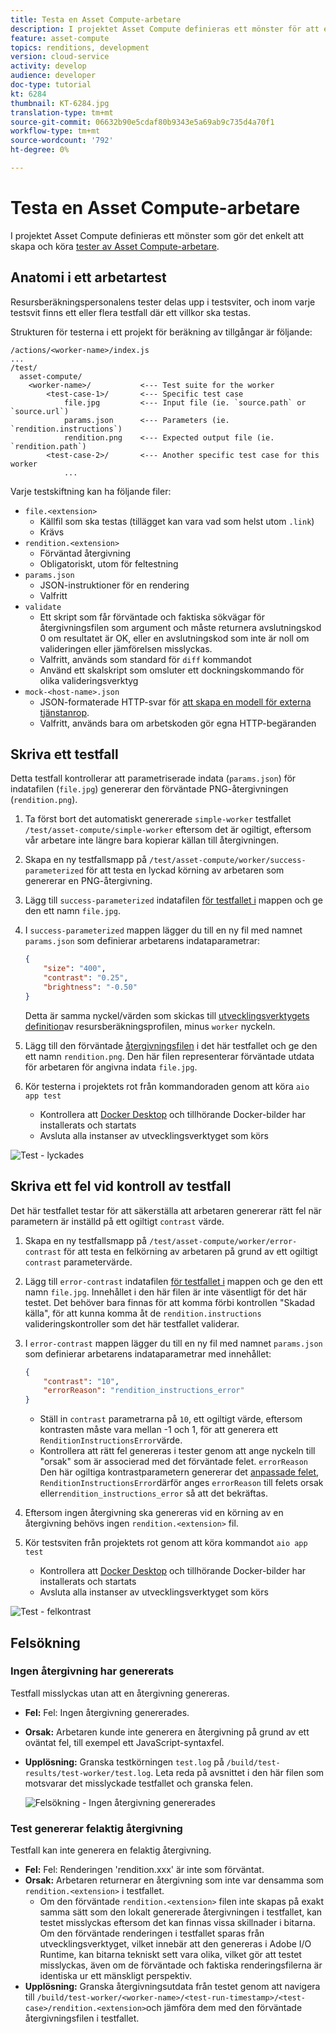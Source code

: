 ```yaml
---
title: Testa en Asset Compute-arbetare
description: I projektet Asset Compute definieras ett mönster för att enkelt skapa och köra tester av Asset Compute-arbetare.
feature: asset-compute
topics: renditions, development
version: cloud-service
activity: develop
audience: developer
doc-type: tutorial
kt: 6284
thumbnail: KT-6284.jpg
translation-type: tm+mt
source-git-commit: 06632b90e5cdaf80b9343e5a69ab9c735d4a70f1
workflow-type: tm+mt
source-wordcount: '792'
ht-degree: 0%

---
```



# Testa en Asset Compute-arbetare

I projektet Asset Compute definieras ett mönster som gör det enkelt att skapa och köra [tester av Asset Compute-arbetare](https://docs.adobe.com/content/help/en/asset-compute/using/extend/test-custom-application.html).

## Anatomi i ett arbetartest

Resursberäkningspersonalens tester delas upp i testsviter, och inom varje testsvit finns ett eller flera testfall där ett villkor ska testas.

Strukturen för testerna i ett projekt för beräkning av tillgångar är följande:

```
/actions/<worker-name>/index.js
...
/test/
  asset-compute/
    <worker-name>/           <--- Test suite for the worker
        <test-case-1>/       <--- Specific test case 
            file.jpg         <--- Input file (ie. `source.path` or `source.url`)
            params.json      <--- Parameters (ie. `rendition.instructions`)
            rendition.png    <--- Expected output file (ie. `rendition.path`)
        <test-case-2>/       <--- Another specific test case for this worker
            ...
```

Varje testskiftning kan ha följande filer:

+ `file.<extension>`
   + Källfil som ska testas (tillägget kan vara vad som helst utom `.link`)
   + Krävs
+ `rendition.<extension>`
   + Förväntad återgivning
   + Obligatoriskt, utom för feltestning
+ `params.json`
   + JSON-instruktioner för en rendering
   + Valfritt
+ `validate`
   + Ett skript som får förväntade och faktiska sökvägar för återgivningsfilen som argument och måste returnera avslutningskod 0 om resultatet är OK, eller en avslutningskod som inte är noll om valideringen eller jämförelsen misslyckas.
   + Valfritt, används som standard för `diff` kommandot
   + Använd ett skalskript som omsluter ett dockningskommando för olika valideringsverktyg
+ `mock-<host-name>.json`
   + JSON-formaterade HTTP-svar för [att skapa en modell för externa tjänstanrop](https://www.mock-server.com/mock_server/creating_expectations.html).
   + Valfritt, används bara om arbetskoden gör egna HTTP-begäranden

## Skriva ett testfall

Detta testfall kontrollerar att parametriserade indata (`params.json`) för indatafilen (`file.jpg`) genererar den förväntade PNG-återgivningen (`rendition.png`).

1. Ta först bort det automatiskt genererade `simple-worker` testfallet `/test/asset-compute/simple-worker` eftersom det är ogiltigt, eftersom vår arbetare inte längre bara kopierar källan till återgivningen.
1. Skapa en ny testfallsmapp på `/test/asset-compute/worker/success-parameterized` för att testa en lyckad körning av arbetaren som genererar en PNG-återgivning.
1. Lägg till `success-parameterized` indatafilen [för testfallet i](./assets/test/success-parameterized/file.jpg) mappen och ge den ett namn `file.jpg`.
1. I `success-parameterized` mappen lägger du till en ny fil med namnet `params.json` som definierar arbetarens indataparametrar:

   ```json
   { 
       "size": "400",
       "contrast": "0.25",
       "brightness": "-0.50"
   }
   ```
   Detta är samma nyckel/värden som skickas till [utvecklingsverktygets definition](../develop/development-tool.md)av resursberäkningsprofilen, minus `worker` nyckeln.
1. Lägg till den förväntade [återgivningsfilen](./assets/test/success-parameterized/rendition.png) i det här testfallet och ge den ett namn `rendition.png`. Den här filen representerar förväntade utdata för arbetaren för angivna indata `file.jpg`.
1. Kör testerna i projektets rot från kommandoraden genom att köra `aio app test`
   + Kontrollera att [Docker Desktop](../set-up/development-environment.md#docker) och tillhörande Docker-bilder har installerats och startats
   + Avsluta alla instanser av utvecklingsverktyget som körs

![Test - lyckades ](./assets/test/success-parameterized/result.png)

## Skriva ett fel vid kontroll av testfall

Det här testfallet testar för att säkerställa att arbetaren genererar rätt fel när parametern är inställd på ett ogiltigt `contrast` värde.

1. Skapa en ny testfallsmapp på `/test/asset-compute/worker/error-contrast` för att testa en felkörning av arbetaren på grund av ett ogiltigt `contrast` parametervärde.
1. Lägg till `error-contrast` indatafilen [för testfallet i](./assets/test/error-contrast/file.jpg) mappen och ge den ett namn `file.jpg`. Innehållet i den här filen är inte väsentligt för det här testet. Det behöver bara finnas för att komma förbi kontrollen &quot;Skadad källa&quot;, för att kunna komma åt de `rendition.instructions` valideringskontroller som det här testfallet validerar.
1. I `error-contrast` mappen lägger du till en ny fil med namnet `params.json` som definierar arbetarens indataparametrar med innehållet:

   ```json
   {
       "contrast": "10",
       "errorReason": "rendition_instructions_error"
   }
   ```

   + Ställ in `contrast` parametrarna på `10`, ett ogiltigt värde, eftersom kontrasten måste vara mellan -1 och 1, för att generera ett `RenditionInstructionsError`värde.
   + Kontrollera att rätt fel genereras i tester genom att ange nyckeln till &quot;orsak&quot; som är associerad med det förväntade felet. `errorReason` Den här ogiltiga kontrastparametern genererar det [anpassade felet](../develop/worker.md#errors), `RenditionInstructionsError`därför anges `errorReason` till felets orsak eller`rendition_instructions_error` så att det bekräftas.

1. Eftersom ingen återgivning ska genereras vid en körning av en återgivning behövs ingen `rendition.<extension>` fil.
1. Kör testsviten från projektets rot genom att köra kommandot `aio app test`
   + Kontrollera att [Docker Desktop](../set-up/development-environment.md#docker) och tillhörande Docker-bilder har installerats och startats
   + Avsluta alla instanser av utvecklingsverktyget som körs

![Test - felkontrast](./assets/test/error-contrast/result.png)

## Felsökning

### Ingen återgivning har genererats

Testfall misslyckas utan att en återgivning genereras.

+ __Fel:__ Fel: Ingen återgivning genererades.
+ __Orsak:__ Arbetaren kunde inte generera en återgivning på grund av ett oväntat fel, till exempel ett JavaScript-syntaxfel.
+ __Upplösning:__ Granska testkörningen `test.log` på `/build/test-results/test-worker/test.log`. Leta reda på avsnittet i den här filen som motsvarar det misslyckade testfallet och granska felen.

   ![Felsökning - Ingen återgivning genererades](./assets/test/troubleshooting__no-rendition-generated.png)

### Test genererar felaktig återgivning

Testfall kan inte generera en felaktig återgivning.

+ __Fel:__ Fel: Renderingen &#39;rendition.xxx&#39; är inte som förväntat.
+ __Orsak:__ Arbetaren returnerar en återgivning som inte var densamma som `rendition.<extension>` i testfallet.
   + Om den förväntade `rendition.<extension>` filen inte skapas på exakt samma sätt som den lokalt genererade återgivningen i testfallet, kan testet misslyckas eftersom det kan finnas vissa skillnader i bitarna. Om den förväntade renderingen i testfallet sparas från utvecklingsverktyget, vilket innebär att den genereras i Adobe I/O Runtime, kan bitarna tekniskt sett vara olika, vilket gör att testet misslyckas, även om de förväntade och faktiska renderingsfilerna är identiska ur ett mänskligt perspektiv.
+ __Upplösning:__ Granska återgivningsutdata från testet genom att navigera till `/build/test-worker/<worker-name>/<test-run-timestamp>/<test-case>/rendition.<extension>`och jämföra dem med den förväntade återgivningsfilen i testfallet.
